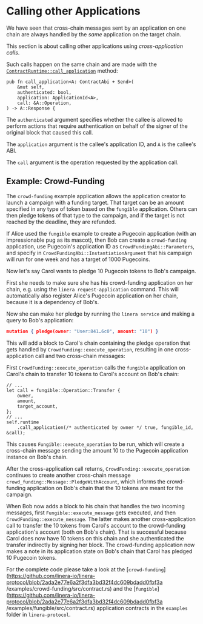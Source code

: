 # Calling other Applications

We have seen that cross-chain messages sent by an application on one chain are
always handled by the _same_ application on the target chain.

This section is about calling other applications using _cross-application
calls_.

Such calls happen on the same chain and are made with the
[`ContractRuntime::call_application`](https://docs.rs/linera-sdk/latest/linera_sdk/struct.ContractRuntime.html#call_application)
method:

```rust,ignore
pub fn call_application<A: ContractAbi + Send>(
    &mut self,
    authenticated: bool,
    application: ApplicationId<A>,
    call: &A::Operation,
) -> A::Response {
```

The `authenticated` argument specifies whether the callee is allowed to perform
actions that require authentication on behalf of the signer of the original
block that caused this call.

The `application` argument is the callee's application ID, and `A` is the
callee's ABI.

The `call` argument is the operation requested by the application call.

## Example: Crowd-Funding

The `crowd-funding` example application allows the application creator to launch
a campaign with a funding target. That target can be an amount specified in any
type of token based on the `fungible` application. Others can then pledge tokens
of that type to the campaign, and if the target is not reached by the deadline,
they are refunded.

If Alice used the `fungible` example to create a Pugecoin application (with an
impressionable pug as its mascot), then Bob can create a `crowd-funding`
application, use Pugecoin's application ID as `CrowdFundingAbi::Parameters`, and
specify in `CrowdFundingAbi::InstantiationArgument` that his campaign will run
for one week and has a target of 1000 Pugecoins.

Now let's say Carol wants to pledge 10 Pugecoin tokens to Bob's campaign.

First she needs to make sure she has his crowd-funding application on her chain,
e.g. using the `linera request-application` command. This will automatically
also register Alice's Pugecoin application on her chain, because it is a
dependency of Bob's.

Now she can make her pledge by running the `linera service` and making a query
to Bob's application:

```json
mutation { pledge(owner: "User:841…6c0", amount: "10") }
```

This will add a block to Carol's chain containing the pledge operation that gets
handled by `CrowdFunding::execute_operation`, resulting in one cross-application
call and two cross-chain messages:

First `CrowdFunding::execute_operation` calls the `fungible` application on
Carol's chain to transfer 10 tokens to Carol's account on Bob's chain:

```rust,ignore
// ...
let call = fungible::Operation::Transfer {
    owner,
    amount,
    target_account,
};
// ...
self.runtime
    .call_application(/* authenticated by owner */ true, fungible_id, &call);
```

This causes `Fungible::execute_operation` to be run, which will create a
cross-chain message sending the amount 10 to the Pugecoin application instance
on Bob's chain.

After the cross-application call returns, `CrowdFunding::execute_operation`
continues to create another cross-chain message
`crowd_funding::Message::PledgeWithAccount`, which informs the crowd-funding
application on Bob's chain that the 10 tokens are meant for the campaign.

When Bob now adds a block to his chain that handles the two incoming messages,
first `Fungible::execute_message` gets executed, and then
`CrowdFunding::execute_message`. The latter makes another cross-application call
to transfer the 10 tokens from Carol's account to the crowd-funding
application's account (both on Bob's chain). That is successful because Carol
does now have 10 tokens on this chain and she authenticated the transfer
indirectly by signing her block. The crowd-funding application now makes a note
in its application state on Bob's chain that Carol has pledged 10 Pugecoin
tokens.

For the complete code please take a look at the
[`crowd-funding`](https://github.com/linera-io/linera-protocol/blob/2ada2e77e6a2f3dfa3bd32f4dc609bdadd0fbf3a
/examples/crowd-funding/src/contract.rs)
and the
[`fungible`](https://github.com/linera-io/linera-protocol/blob/2ada2e77e6a2f3dfa3bd32f4dc609bdadd0fbf3a
/examples/fungible/src/contract.rs)
application contracts in the `examples` folder in `linera-protocol`.

